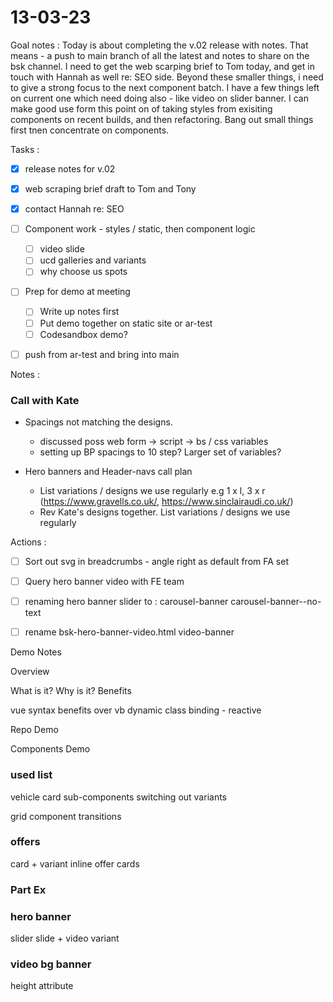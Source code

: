 # 13-03-23

Goal notes :
Today is about completing the v.02 release with notes. That means - a push to main branch of all the latest and notes to share on the bsk channel.
I need to get the web scarping brief to Tom today, and get in touch with Hannah as well re: SEO side.
Beyond these smaller things, i need to give a strong focus to the next component batch. I have a few things left on current one which need doing also - like video on slider banner.
I can make good use form this point on of taking styles from exisiting components on recent builds, and then refactoring.
Bang out small things first tnen concentrate on components.

Tasks :
- [x] release notes for v.02
- [x] web scraping brief draft to Tom and Tony
- [x] contact Hannah re: SEO

- [ ] Component work - styles / static, then component logic
  - [ ] video slide
  - [ ] ucd galleries and variants
  - [ ] why choose us spots

- [ ] Prep for demo at meeting
  - [ ] Write up notes first
  - [ ] Put demo together on static site or ar-test
  - [ ] Codesandbox demo?

- [ ] push from ar-test and bring into main


Notes :

### Call with Kate

- Spacings not matching the designs.
  - discussed poss web form -> script -> bs / css variables
  - setting up BP spacings to 10 step? Larger set of variables?

- Hero banners and Header-navs call plan
  - List variations / designs we use regularly e.g 1 x l, 3 x r (https://www.gravells.co.uk/, https://www.sinclairaudi.co.uk/)
  - Rev Kate's designs together. List variations / designs we use regularly

Actions :
  - [ ] Sort out svg in breadcrumbs - angle right as default from FA set
  - [ ] Query hero banner video with FE team
  - [ ] renaming hero banner slider to : carousel-banner carousel-banner--no-text
  - [ ] rename bsk-hero-banner-video.html video-banner



Demo Notes

Overview

What is it?
Why is it?
Benefits

vue syntax
benefits over vb
dynamic class binding - reactive

Repo Demo

Components Demo

### used list
vehicle card sub-components
switching out variants

grid component
transitions

### offers
card + variant
inline offer cards

### Part Ex


### hero banner
slider
slide + video variant

### video bg banner
height attribute